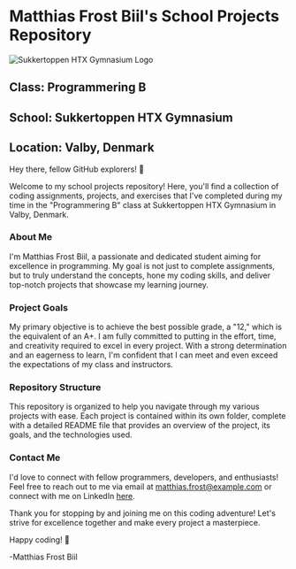 # Matthias Frost Biil's School Projects Repository

![Sukkertoppen HTX Gymnasium Logo](https://www.elevportalen.dk//files/connie%202020/next_top20.jpg)

## Class: Programmering B
## School: Sukkertoppen HTX Gymnasium
## Location: Valby, Denmark

Hey there, fellow GitHub explorers! 👋

Welcome to my school projects repository! Here, you'll find a collection of coding assignments, projects, and exercises that I've completed during my time in the "Programmering B" class at Sukkertoppen HTX Gymnasium in Valby, Denmark.

### About Me

I'm Matthias Frost Biil, a passionate and dedicated student aiming for excellence in programming. My goal is not just to complete assignments, but to truly understand the concepts, hone my coding skills, and deliver top-notch projects that showcase my learning journey.

### Project Goals

My primary objective is to achieve the best possible grade, a "12," which is the equivalent of an A+. I am fully committed to putting in the effort, time, and creativity required to excel in every project. With a strong determination and an eagerness to learn, I'm confident that I can meet and even exceed the expectations of my class and instructors.

### Repository Structure

This repository is organized to help you navigate through my various projects with ease. Each project is contained within its own folder, complete with a detailed README file that provides an overview of the project, its goals, and the technologies used.

### Contact Me

I'd love to connect with fellow programmers, developers, and enthusiasts! Feel free to reach out to me via email at matthias.frost@example.com or connect with me on LinkedIn [here](insert_linkedin_profile_link).

Thank you for stopping by and joining me on this coding adventure! Let's strive for excellence together and make every project a masterpiece.

Happy coding! 🚀

-Matthias Frost Biil
